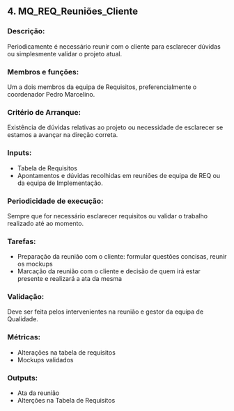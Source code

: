 ## **4. MQ_REQ_Reuniões_Cliente**

### **Descrição:**
Periodicamente é necessário reunir com o cliente para esclarecer dúvidas ou simplesmente validar o projeto atual.

### **Membros e funções:**
Um a dois membros da equipa de Requisitos, preferencialmente o coordenador Pedro Marcelino.

### **Critério de Arranque:**
Existência de dúvidas relativas ao projeto ou necessidade de esclarecer se estamos a avançar na direção correta.

### **Inputs:**
- Tabela de Requisitos
- Apontamentos e dúvidas recolhidas em reuniões de equipa de REQ ou da equipa de Implementação.

### **Periodicidade de execução:**
Sempre que for necessário esclarecer requisitos ou validar o trabalho realizado até ao momento.

### **Tarefas:**
- Preparação da reunião com o cliente: formular questões concisas, reunir os mockups
- Marcação da reunião com o cliente e decisão de quem irá estar presente e realizará a ata da mesma

### **Validação:**
Deve ser feita pelos intervenientes na reunião e gestor da equipa de Qualidade. 

### **Métricas:**
- Alterações na tabela de requisitos
- Mockups validados

### **Outputs:**
- Ata da reunião
- Alterções na Tabela de Requisitos